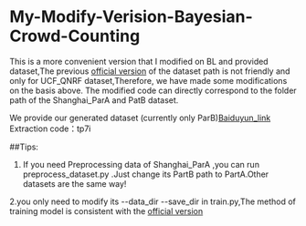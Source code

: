 # My-Modify-Verision-Bayesian-Crowd-Counting
This is a more convenient version that I modified on BL and provided dataset,The previous [official version](https://github.com/ZhihengCV/Bayesian-Crowd-Counting) of the dataset path is not friendly and only for UCF_QNRF dataset,Therefore, we have made some modifications on the basis above. The modified code can directly correspond to the folder path of the Shanghai_ParA and PatB dataset.

We provide our generated dataset (currently only ParB)[Baiduyun_link](https://pan.baidu.com/s/1LnBT0gm8bX9JjTee9JaM3A)  Extraction code：tp7i

##Tips:

1. If you need Preprocessing data of Shanghai_ParA ,you can run preprocess_dataset.py .Just change its PartB path to PartA.Other datasets are the same way!

2.you only need to modify its --data_dir <directory of processed data> --save_dir <directory of log and model> in train.py,The method of training model is consistent with the [official version](https://github.com/ZhihengCV/Bayesian-Crowd-Counting)
